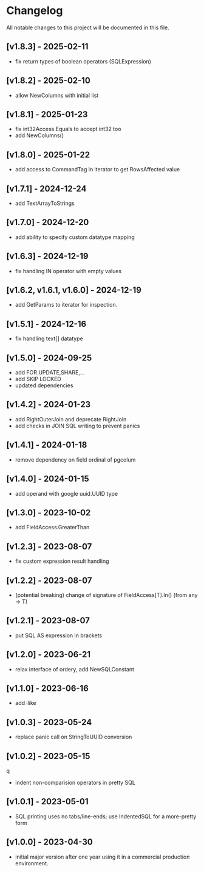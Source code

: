 # Changelog

All notable changes to this project will be documented in this file.

## [v1.8.3] - 2025-02-11

- fix return types of boolean operators (SQLExpression)

## [v1.8.2] - 2025-02-10

- allow NewColumns with initial list

## [v1.8.1] - 2025-01-23

- fix int32Access.Equals to accept int32 too
- add NewColumns()

## [v1.8.0] - 2025-01-22

- add access to CommandTag in iterator to get RowsAffected value

## [v1.7.1] - 2024-12-24

- add TextArrayToStrings

## [v1.7.0] - 2024-12-20

- add ability to specify custom datatype mapping

## [v1.6.3] - 2024-12-19

- fix handling IN operator with empty values

## [v1.6.2, v1.6.1, v1.6.0] - 2024-12-19

- add GetParams to iterator for inspection.

## [v1.5.1] - 2024-12-16

- fix handling text[] datatype

## [v1.5.0] - 2024-09-25

- add FOR UPDATE,SHARE,...
- add SKIP LOCKED
- updated dependencies

## [v1.4.2] - 2024-01-23

- add RightOuterJoin and deprecate RightJoin
- add checks in JOIN SQL writing to prevent panics

## [v1.4.1] - 2024-01-18

- remove dependency on field ordinal of pgcolum

## [v1.4.0] - 2024-01-15

- add operand with google uuid.UUID type

## [v1.3.0] - 2023-10-02

- add FieldAccess.GreaterThan

## [v1.2.3] - 2023-08-07

- fix custom expression result handling

## [v1.2.2] - 2023-08-07

- (potential breaking) change of signature of FieldAccess[T].In() (from any -> T)

## [v1.2.1] - 2023-08-07 

- put SQL AS expression in brackets

## [v1.2.0] - 2023-06-21

- relax interface of ordery, add NewSQLConstant

## [v1.1.0] - 2023-06-16

- add ilike

## [v1.0.3] - 2023-05-24

- replace panic call on StringToUUID conversion

## [v1.0.2] - 2023-05-15
q
- indent non-comparision operators in pretty SQL

## [v1.0.1] - 2023-05-01

- SQL printing uses no tabs/line-ends; use IndentedSQL for a more-pretty form

## [v1.0.0] - 2023-04-30

- initial major version after one year using it in a commercial production environment.